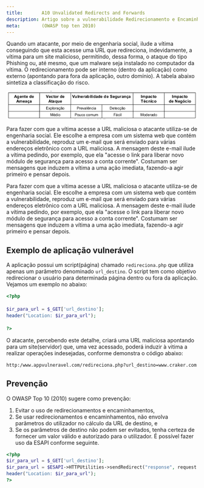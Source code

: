 ```yaml
---
title:       A10 Unvalidated Redirects and Forwards
description: Artigo sobre a vulnerabilidade Redirecionamento e Encaminhamentos Inválidos, décimo e último item da lista TOP 10 da WOASP
meta:        (OWASP top ten 2010)
---
```


Quando um atacante, por meio de engenharia social, ilude a vítima conseguindo que esta acesse uma URL que redireciona,
indevidamente, a vítima para um site malicioso, permitindo, dessa forma, o ataque do tipo Phishing ou, até mesmo, que
um malware seja instalado no computador da vítima. O redirecionamento pode ser interno (dentro da aplicação) como
externo (apontando para fora da aplicação, outro domínio). A tabela abaixo sintetiza a classificação do risco.

![Mapeamento de risco Redirecionamento e Encaminhamentos Inválidos](tabela-risco.png "Mapeamento de risco Redirecionamento e Encaminhamentos Inválidos")

Para fazer com que a vítima acesse a URL maliciosa o atacante utiliza-se de engenharia social. Ele escolhe a empresa com
um sistema web que contém a vulnerabilidade, reproduz um e-mail que será enviado para várias endereços eletrônico com a
URL maliciosa. A mensagem deste e-mail ilude a vítima pedindo, por exemplo, que ela "acesse o link para liberar novo
módulo de segurança para acesso a conta corrente". Costumam ser mensagens que induzem a vítima a uma ação imediata,
fazendo-a agir primeiro e pensar depois.

Para fazer com que a vítima acesse a URL maliciosa o atacante utiliza-se de engenharia social. Ele escolhe a empresa com
um sistema web que contém a vulnerabilidade, reproduz um e-mail que será enviado para várias endereços eletrônico com a
URL maliciosa. A mensagem deste e-mail ilude a vítima pedindo, por exemplo, que ela "acesse o link para liberar novo
módulo de segurança para acesso a conta corrente". Costumam ser mensagens que induzem a vítima a uma ação imediata,
fazendo-a agir primeiro e pensar depois.




Exemplo de aplicação vulnerável
---

A aplicação possui um script(página) chamado `redireciona.php` que utiliza apenas um parâmetro denominado `url_destino`.
O script tem como objetivo redirecionar o usuário para determinada página dentro ou fora da aplicação. Vejamos um exemplo
no abaixo:

```php
<?php

$ir_para_url = $_GET['url_destino'];
header("Location: $ir_para_url");

?>
```


O atacante, percebendo este detalhe, criará uma URL maliciosa apontando para um site(servidor) que, uma vez acessado,
poderá induzir à vitima a realizar operações indesejadas, conforme demonstra o código abaixo:

    http:/www.appvulneravel.com/redireciona.php?url_destino=www.craker.com



Prevenção
---

O OWASP Top 10 (2010) sugere como prevenção:

1. Evitar o uso de redirecionamentos e encaminhamentos,
2. Se usar redirecionamentos e encaminhamentos, não envolva parâmetros do utilizador no cálculo da URL de destino, e
3. Se os parâmetros de destino não podem ser evitados, tenha certeza de fornecer um valor válido e autorizado para o
utilizador. É possível fazer uso da ESAPI conforme seguinte.

```php
<?php
$ir_para_url = $_GET['url_destino'];
$ir_para_url = $ESAPI->HTTPUtilities->sendRedirect("response", request.getParameter("$ir_para_url"));
header("Location: $ir_para_url");
?>
```